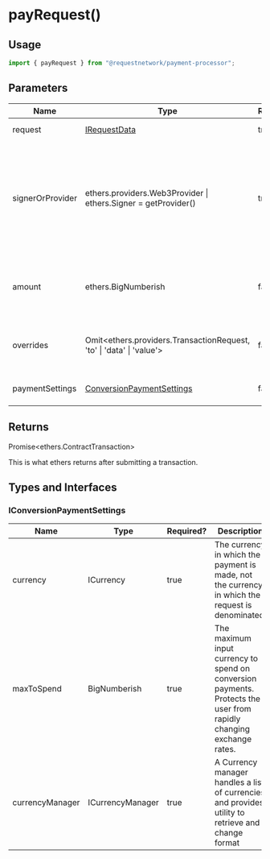 # payRequest()

## Usage

```typescript
import { payRequest } from "@requestnetwork/payment-processor";
```

## Parameters

<table data-full-width="true"><thead><tr><th>Name</th><th>Type</th><th data-type="checkbox">Required?</th><th>Description</th></tr></thead><tbody><tr><td>request</td><td><a href="../request-client.js/irequestdatawithevents.md#irequestdata">IRequestData</a></td><td>true</td><td>The request object</td></tr><tr><td>signerOrProvider</td><td>ethers.providers.Web3Provider | ethers.Signer = getProvider()</td><td>true</td><td>An ethers v5 Provider. See <a data-mention href="../../../get-started/quickstart-browser.md#pay-a-request">#pay-a-request</a> for explanation how to wrap a viem WalletClient to look like an ethers v5 Provider.</td></tr><tr><td>amount</td><td>ethers.BigNumberish</td><td>false</td><td>The amount to pay. Defaults to the expected amount of the request.</td></tr><tr><td>overrides</td><td>Omit&#x3C;ethers.providers.TransactionRequest, 'to' | 'data' | 'value'></td><td>false</td><td>Override transaction settings like baseFee and maxPriorityFee</td></tr><tr><td>paymentSettings</td><td><a href="payrequest.md#iconversionpaymentsettings">ConversionPaymentSettings</a></td><td>false</td><td>Settings for conversion payments</td></tr></tbody></table>

## Returns

Promise\<ethers.ContractTransaction>

This is what ethers returns after submitting a transaction.

## Types and Interfaces

### IConversionPaymentSettings

<table data-full-width="true"><thead><tr><th>Name</th><th>Type</th><th data-type="checkbox">Required?</th><th>Description</th></tr></thead><tbody><tr><td>currency</td><td>ICurrency</td><td>true</td><td>The currency in which the payment is made, not the currency in which the request is denominated.</td></tr><tr><td>maxToSpend</td><td>BigNumberish</td><td>true</td><td>The maximum input currency to spend on conversion payments. Protects the user from rapidly changing exchange rates.</td></tr><tr><td>currencyManager</td><td>ICurrencyManager</td><td>true</td><td>A Currency manager handles a list of currencies and provides utility to retrieve and change format</td></tr></tbody></table>
